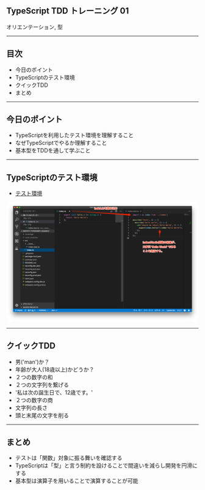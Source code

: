 <style type="text/css">
<!--
.reveal h2 {
    text-transform: none;
    font-size: 42px;
}
.reveal p { font-size: 30px; }
.reveal ul li { font-size: 30px; }
-->
</style>

## TypeScript TDD トレーニング 01

オリエンテーション, 型

---

## 目次

- 今日のポイント
- TypeScriptのテスト環境
- クイックTDD
- まとめ

---

## 今日のポイント

- TypeScriptを利用したテスト環境を理解すること
- なぜTypeScriptでやるか理解すること
- 基本型をTDDを通して学ぶこと

---

## TypeScriptのテスト環境

- [テスト環境](https://github.com/ababup1192/tdd-typescript-env)

![](./image/tdd.png)

---

## クイックTDD

- 男('man')か？
- 年齢が大人(18歳以上)かどうか？
- ２つの数字の和
- ２つの文字列を繋げる
- '私は次の誕生日で、12歳です。'
- ２つの数字の商
- 文字列の長さ
- 頭と末尾の文字を削る

---

## まとめ

- テストは「関数」対象に振る舞いを確認する
- TypeScriptは「型」と言う制約を設けることで間違いを減らし開発を円滑にする
- 基本型は演算子を用いることで演算することが可能
